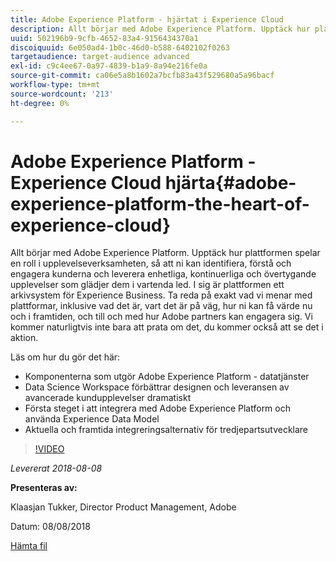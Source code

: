 ```yaml
---
title: Adobe Experience Platform - hjärtat i Experience Cloud
description: Allt börjar med Adobe Experience Platform. Upptäck hur plattformen spelar en roll i upplevelseverksamheten, så att ni kan identifiera, förstå och engagera kunderna och leverera enhetliga, kontinuerliga och övertygande upplevelser som glädjer dem i vartenda led.
uuid: 502196b9-9cfb-4652-83a4-9156434370a1
discoiquuid: 6e050ad4-1b0c-46d0-b588-6402102f0263
targetaudience: target-audience advanced
exl-id: c9c4ee67-0a97-4839-b1a9-8a94e216fe0a
source-git-commit: ca06e5a8b1602a7bcfb83a43f529680a5a96bacf
workflow-type: tm+mt
source-wordcount: '213'
ht-degree: 0%

---
```


# Adobe Experience Platform - Experience Cloud hjärta{#adobe-experience-platform-the-heart-of-experience-cloud}

Allt börjar med Adobe Experience Platform. Upptäck hur plattformen spelar en roll i upplevelseverksamheten, så att ni kan identifiera, förstå och engagera kunderna och leverera enhetliga, kontinuerliga och övertygande upplevelser som glädjer dem i vartenda led. I sig är plattformen ett arkivsystem för Experience Business.  Ta reda på exakt vad vi menar med plattformar, inklusive vad det är, vart det är på väg, hur ni kan få värde nu och i framtiden, och till och med hur Adobe partners kan engagera sig. Vi kommer naturligtvis inte bara att prata om det, du kommer också att se det i aktion.

Läs om hur du gör det här:

* Komponenterna som utgör Adobe Experience Platform - datatjänster
* Data Science Workspace förbättrar designen och leveransen av avancerade kundupplevelser dramatiskt
* Första steget i att integrera med Adobe Experience Platform och använda Experience Data Model
* Aktuella och framtida integreringsalternativ för tredjepartsutvecklare

>[!VIDEO](https://video.tv.adobe.com/v/23270/?quality=9)

*Levererat 2018-08-08*

**Presenteras av:**

Klaasjan Tukker, Director Product Management, Adobe

Datum: 08/08/2018

[Hämta fil](assets/20180808-gems-adobe+cloud+platform-experience+system+of+record-1.pdf)

<!--
[Get back to the Overview](https://helpx.adobe.com/experience-manager/kt/eseminars/gems/aem-index.html)
-->
